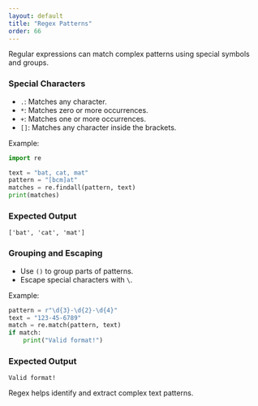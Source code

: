 ```yaml
---
layout: default
title: "Regex Patterns"
order: 66
---
```


Regular expressions can match complex patterns using special symbols and groups.

### Special Characters

- `.`: Matches any character.
- `*`: Matches zero or more occurrences.
- `+`: Matches one or more occurrences.
- `[]`: Matches any character inside the brackets.

Example:

```python
import re

text = "bat, cat, mat"
pattern = "[bcm]at"
matches = re.findall(pattern, text)
print(matches)
```

### Expected Output

```plaintext
['bat', 'cat', 'mat']
```

### Grouping and Escaping

- Use `()` to group parts of patterns.
- Escape special characters with `\`.

Example:

```python
pattern = r"\d{3}-\d{2}-\d{4}"
text = "123-45-6789"
match = re.match(pattern, text)
if match:
    print("Valid format!")
```

### Expected Output

```plaintext
Valid format!
```

Regex helps identify and extract complex text patterns.
